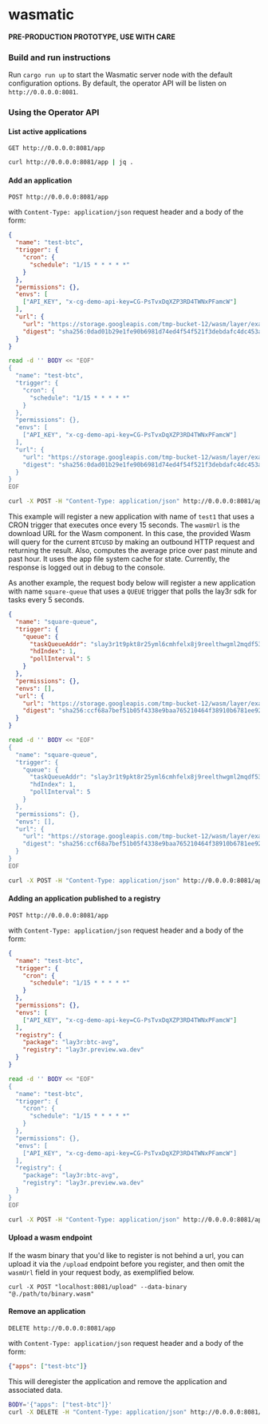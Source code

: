 # wasmatic

**PRE-PRODUCTION PROTOTYPE, USE WITH CARE**

### Build and run instructions

Run `cargo run up` to start the Wasmatic server node with the default configuration options.
By default, the operator API will be listen on `http://0.0.0.0:8081`.


### Using the Operator API

#### List active applications

`GET http://0.0.0.0:8081/app`

```bash
curl http://0.0.0.0:8081/app | jq .
```

#### Add an application

`POST http://0.0.0.0:8081/app`

with `Content-Type: application/json` request header and a body of the form:

```json
{
  "name": "test-btc",
  "trigger": {
    "cron": {
      "schedule": "1/15 * * * * *"
    }
  },
  "permissions": {},
  "envs": [
    ["API_KEY", "x-cg-demo-api-key=CG-PsTvxDqXZP3RD4TWNxPFamcW"]
  ],
  "url": {
    "url": "https://storage.googleapis.com/tmp-bucket-12/wasm/layer/examples/lay3r_btc-avg%400.7.0.wasm",
    "digest": "sha256:0dad01b29e1fe90b6981d74ed4f54f521f3debdafc4dc453a52a02552dee0fb9"
  }
}
```

```bash
read -d '' BODY << "EOF"
{
  "name": "test-btc",
  "trigger": {
    "cron": {
      "schedule": "1/15 * * * * *"
    }
  },
  "permissions": {},
  "envs": [
    ["API_KEY", "x-cg-demo-api-key=CG-PsTvxDqXZP3RD4TWNxPFamcW"]
  ],
  "url": {
    "url": "https://storage.googleapis.com/tmp-bucket-12/wasm/layer/examples/lay3r_btc-avg%400.7.0.wasm",
    "digest": "sha256:0dad01b29e1fe90b6981d74ed4f54f521f3debdafc4dc453a52a02552dee0fb9"
  }
}
EOF

curl -X POST -H "Content-Type: application/json" http://0.0.0.0:8081/app -d "$BODY"
```

This example will register a new application with name of `test1` that uses a CRON trigger that
executes once every 15 seconds. The `wasmUrl` is the download URL for the Wasm component. In this case,
the provided Wasm will query for the current `BTCUSD` by making an outbound HTTP request and returning
the result. Also, computes the average price over past minute and past hour. It uses the app file system
cache for state. Currently, the response is logged out in debug to the console.

As another example, the request body below will register a new application with name `square-queue` that uses a `QUEUE` trigger that polls the lay3r sdk for tasks every 5 seconds.

```json
{
  "name": "square-queue",
  "trigger": {
    "queue": {
      "taskQueueAddr": "slay3r1t9pkt8r25yml6cmhfelx8j9reelthwgml2mqdf53wkvp0wca6systd9gfn",
      "hdIndex": 1,
      "pollInterval": 5
    }
  },
  "permissions": {},
  "envs": [],
  "url": {
    "url": "https://storage.googleapis.com/tmp-bucket-12/wasm/layer/examples/lay3r_square%400.7.0.wasm",
    "digest": "sha256:ccf68a7bef51b05f4338e9baa765210464f38910b6781ee927d2bb3bec2375d9"
  }
}
```

```bash
read -d '' BODY << "EOF"
{
  "name": "square-queue",
  "trigger": {
    "queue": {
      "taskQueueAddr": "slay3r1t9pkt8r25yml6cmhfelx8j9reelthwgml2mqdf53wkvp0wca6systd9gfn",
      "hdIndex": 1,
      "pollInterval": 5
    }
  },
  "permissions": {},
  "envs": [],
  "url": {
    "url": "https://storage.googleapis.com/tmp-bucket-12/wasm/layer/examples/lay3r_square%400.7.0.wasm",
    "digest": "sha256:ccf68a7bef51b05f4338e9baa765210464f38910b6781ee927d2bb3bec2375d9"
  }
}
EOF

curl -X POST -H "Content-Type: application/json" http://0.0.0.0:8081/app -d "$BODY"
```


#### Adding an application published to a registry

`POST http://0.0.0.0:8081/app`

with `Content-Type: application/json` request header and a body of the form:

```json
{
  "name": "test-btc",
  "trigger": {
    "cron": {
      "schedule": "1/15 * * * * *"
    }
  },
  "permissions": {},
  "envs": [
    ["API_KEY", "x-cg-demo-api-key=CG-PsTvxDqXZP3RD4TWNxPFamcW"]
  ],
  "registry": {
    "package": "lay3r:btc-avg",
    "registry": "lay3r.preview.wa.dev"
  }
}
```

```bash
read -d '' BODY << "EOF"
{
  "name": "test-btc",
  "trigger": {
    "cron": {
      "schedule": "1/15 * * * * *"
    }
  },
  "permissions": {},
  "envs": [
    ["API_KEY", "x-cg-demo-api-key=CG-PsTvxDqXZP3RD4TWNxPFamcW"]
  ],
  "registry": {
    "package": "lay3r:btc-avg",
    "registry": "lay3r.preview.wa.dev"
  }
}
EOF

curl -X POST -H "Content-Type: application/json" http://0.0.0.0:8081/app -d "$BODY"
```


#### Upload a wasm endpoint

If the wasm binary that you'd like to register is not behind a url, you can upload it via the `/upload` endpoint before you register, and then omit the `wasmUrl` field in your request body, as exemplified below.

```curl -X POST "localhost:8081/upload" --data-binary "@./path/to/binary.wasm"```
#### Remove an application

`DELETE http://0.0.0.0:8081/app`

with `Content-Type: application/json` request header and a body of the form:

```json
{"apps": ["test-btc"]}
```

This will deregister the application and remove the application and associated data.

```bash
BODY='{"apps": ["test-btc"]}'
curl -X DELETE -H "Content-Type: application/json" http://0.0.0.0:8081/app -d "$BODY"
```
